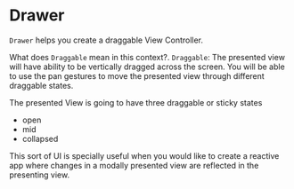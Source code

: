 # Drawer

`Drawer` helps you create a draggable View Controller.

What does `Draggable` mean in this context?.
`Draggable`: The presented view will have ability to be vertically dragged across the screen. You will be able to use the pan gestures to move the presented view through different draggable states.

The presented View is going to have three draggable or sticky states
  - open
  - mid
  - collapsed
  
This sort of UI is specially useful when you would like to create a reactive app where changes in a modally presented view are reflected in the presenting view.

